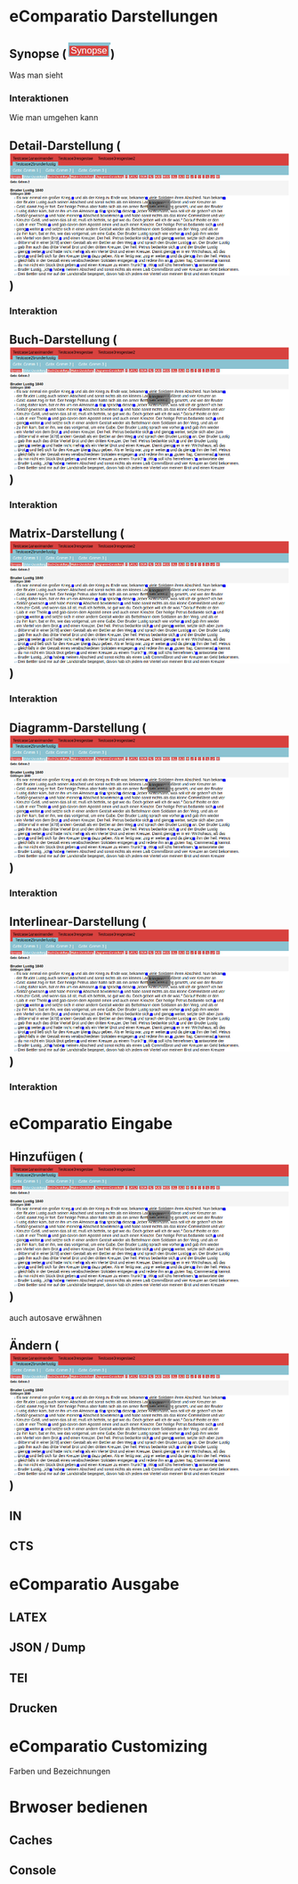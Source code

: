 # eComparatio Darstellungen
## Synopse (![ScreenShot](menu1.png))
Was man sieht
### Interaktionen
Wie man umgehen kann

## Detail-Darstellung (![ScreenShot](screen1.png))
### Interaktion

## Buch-Darstellung (![ScreenShot](screen1.png))
### Interaktion

## Matrix-Darstellung (![ScreenShot](screen1.png))
### Interaktion

## Diagramm-Darstellung (![ScreenShot](screen1.png))
### Interaktion

## Interlinear-Darstellung (![ScreenShot](screen1.png))
### Interaktion

# eComparatio Eingabe
## Hinzufügen (![ScreenShot](screen1.png))
auch autosave erwähnen
## Ändern (![ScreenShot](screen1.png))
## IN
## CTS

# eComparatio Ausgabe
## LATEX
## JSON / Dump
## TEI
## Drucken

# eComparatio Customizing
Farben und Bezeichnungen

# Brwoser bedienen
## Caches
## Console
